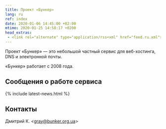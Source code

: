 ```yaml
---
title: Проект «Бункер»
lang: ru
ref: index
date: 2020-01-06 14:45:00 +02:00
mtime: 2020-01-25 14:58:17 +0200
head_extras:
 - <link rel="alternate" type="application/rss+xml" href="feed.ru.xml">
---
```

Проект «Бункер» — это небольшой частный сервис для веб-хостинга,
DNS и электронной почты.

«Бункер» работает с 2008 года.

Сообщения о работе сервиса
--------------------------

{% include latest-news.html %}

Контакты
--------

<p itemscope itemtype="http://schema.org/Person">
  <span itemprop="name">Дмитрий К.</span>
  &lt;<a href="mailto:%22Дмитрий К.%22%20%3cgray@bunker.org.ua%3e"
    class="mail" itemprop="email">gray@bunker.org.ua</a>&gt;
</p>
